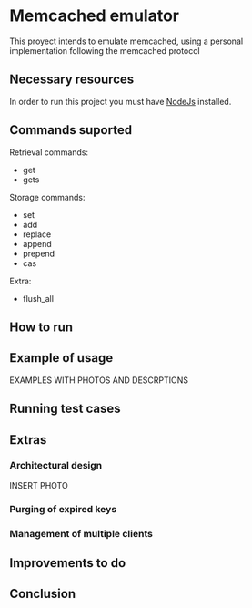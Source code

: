# Memcached emulator

This proyect intends to emulate memcached, using a personal implementation following the memcached protocol

## Necessary resources

In order to run this project you must have [NodeJs](https://nodejs.org/es/download/) installed.

## Commands suported

Retrieval commands:
* get
* gets

Storage commands:
* set
* add
* replace
* append
* prepend
* cas

Extra:

* flush_all

## How to run

## Example of usage

EXAMPLES WITH PHOTOS AND DESCRPTIONS

## Running test cases

## Extras

### Architectural design

INSERT PHOTO

### Purging of expired keys

### Management of multiple clients

## Improvements to do

## Conclusion



